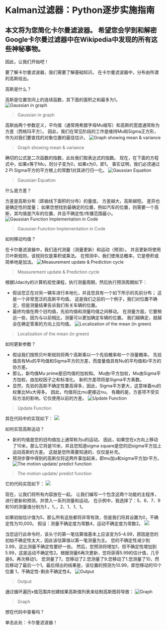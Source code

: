 # Kalman过滤器：Python逐步实施指南
## 本文将为您简化卡尔曼滤波器。 希望您会学到和解密Google卡尔曼过滤器中在Wikipedia中发现的所有这些神秘事物。

因此，让我们开始吧！

要了解卡尔曼滤波器，我们需要了解基础知识。 在卡尔曼滤波器中，分布由所谓的高斯给出。

高斯是什么？

高斯是位置空间上的连续函数，其下面的面积之和最多为1。
![Gaussian in graph](1*0YOZyzQuXVy7YKje3Z9AXQ.jpeg)
> Gaussian in graph


高斯由两个参数定义，平均值（通常用希腊字母Mu缩写）和高斯的宽度通常称为方差（西格玛平方）。 因此，我们在常见阶段的工作是维持Mu和Sigma正方形，作为对我们要查找的对象位置的最佳估计。
![Graph showing mean & variance](1*F-XfvGk-eA-Ldm1QVmQYQA.jpeg)
> Graph showing mean & variance


确切的公式是二次函数的指数，此处我们取表达式的指数。 现在，在下面的方程式中，如果x等于Mu，则分子变为0，如果x为0，即1。 事实证明，我们必须通过2 Pi Sigma平方的平方根上的常数1对其进行归一化。
![Gaussian Equation](1*draefTB6IsjXZNzwmmnMiQ.jpeg)
> Gaussian Equation


什么是方差？

方差是高斯分布（即曲线下面积的分布）的量度。 方差越大，高斯越短。 差异也是确定性的度量； 如果您想找到最确定的位置，例如汽车的位置，则需要一个高斯，其均值是汽车的位置，并且不确定性/传播范围最小。
![Gaussian Function Implementation in Code](1*dzDi0QHwV1MYBYa645zCtQ.jpeg)
> Gaussian Function Implementation in Code


如何移动均值？

在卡尔曼滤波器中，我们迭代测量（测量更新）和运动（预测）。 并且更新将使用贝叶斯规则，该规则仅是乘积或乘法。 在预测中，我们使用总概率，它是卷积或简单地是加法。
![Measurement update & Prediction cycle](1*48j7QXCeeWKPPlIMZFP2JQ.jpeg)
> Measurement update & Prediction cycle


根据Udacity的计算机视觉课程，执行测量周期，然后执行预测周期如下：
+ 假设您正在对另一辆车进行本地化，并且您具有一个如下所示的先前分布； 这是一个非常宽泛的高斯平均值。 这是我们之前的一个例子，我们对位置不确定，但是测量结果告诉我们有关车辆的位置。
+ 最终均值在两个旧均值，先验均值和测量均值之间移动。 在测量方面，它要稍远一些，因为与以前相比，测量可以更加确定车辆的位置。 我们越确定，就越会在确定答案的方向上拉均值。
![Localization of the mean (in green)](1*tItYv192aYu8vw9uv88ngA.jpeg)
> Localization of the mean (in green)


如何更新参数？
+ 假设我们按照贝叶斯规则将两个高斯乘以一个先验概率和一个测量概率。 先验值具有Mu的平均值和Sigma平方的方差，而度量值具有Nu的平均值和r平方的协方差。
+ 那么，新均值Mu prime是旧均值的加权和。 Mu由r平方加权，Mu由Sigma平方加权，由加权因子之和标准化。 新的方差项将是Sigma平方素数。
+ 显然，先验的高斯不确定性要高得多，因此，Sigma平方更大，这意味着nu的权重比Mu大得多。 因此，均值将比mu更接近nu。 有趣的是，方差项不受实际方法的影响，它仅使用以前的方差。
![Update Function](1*JHNcgr0K1ImJ00OxYANI3A.jpeg)
> Update Function


其在代码中的实现如下：
![](1*2jsqo7Vrksjh-AV6ZAxHKg.jpeg)

如何实现高斯运动？
+ 新的均值是您的旧均值加上通常称为u的运动。 因此，如果您在x方向上移动了10米，那么它将是10米，并且您知道sigma square是您的旧sigma平方加上运动高斯的方差。 这就是您所需要知道的，仅仅是补充。
+ 预测步骤中得到的高斯仅将这两件事加起来，即mu加u和sigma平方加r平方。
![The motion update/ predict function](1*RrqqctpNyQBFKfOladxYeA.jpeg)
> The motion update/ predict function


它的代码实现如下：
![](1*jbV3__lFGOMo9id2596tqA.jpeg)

现在，让我们将所有内容放在一起。 让我们编写一个包含这两个功能的主程序，进行更新和预测，并馈入一系列测量和运动。 在示例中，我选择了：5、6、7、9和10的测量值分别为1.，1，，2、1、1、1。

如果初始估计值为5，那么所有这些都将非常有效，但是我们将其设置为0，不确定性为10,000。 假设：测量不确定度为常数4，运动不确定度为常数2。
![](1*CCHs-1Nl5GWTOBZvkzqIBQ.jpeg)

当您运行此命令时，该头寸的第一笔估算值基本上应该变为5–4.99，原因是您的初始不确定性太大，因此该估算值以第一笔测量为主。 您的不确定性减少到3.99，这比测量不确定性要好一些。 然后，您预测将增加1，但不确定性增加到5.99，这是运动不确定性2。根据测量6再次更新，您将获得5.99的估计值，几乎是6。再次移动1。 您测量了7。您移动了2.您测量了9.您移动了1.您测量了10，然后移动了最后一个1。最后得出的结果是，该位置的预测为10.99，即您移动的10个位置 1，不确定性-剩余不确定性4。
![Output](1*pXCy-BhRWXnCtZiDQXYXlQ.jpeg)
> Output


通过循环遍历x值范围并创建结果高斯值列表来绘制高斯图将导致：
![Graph](1*j7-TTxVsBMxZSrBURAyH_w.jpeg)
> Graph


想在代码中查看吗？

单击此处：卡尔曼滤波器！
